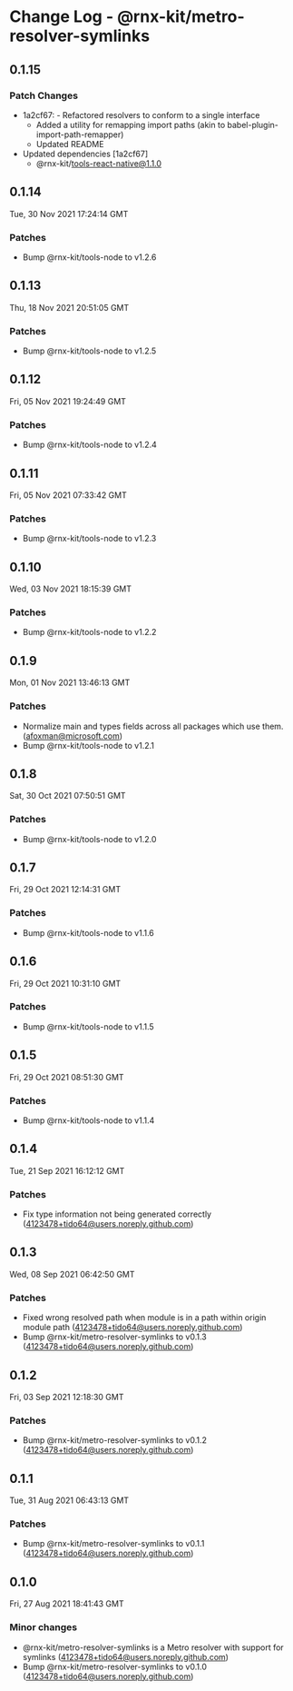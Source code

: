 # Change Log - @rnx-kit/metro-resolver-symlinks

## 0.1.15

### Patch Changes

- 1a2cf67: - Refactored resolvers to conform to a single interface
  - Added a utility for remapping import paths (akin to babel-plugin-import-path-remapper)
  - Updated README
- Updated dependencies [1a2cf67]
  - @rnx-kit/tools-react-native@1.1.0

## 0.1.14

Tue, 30 Nov 2021 17:24:14 GMT

### Patches

- Bump @rnx-kit/tools-node to v1.2.6

## 0.1.13

Thu, 18 Nov 2021 20:51:05 GMT

### Patches

- Bump @rnx-kit/tools-node to v1.2.5

## 0.1.12

Fri, 05 Nov 2021 19:24:49 GMT

### Patches

- Bump @rnx-kit/tools-node to v1.2.4

## 0.1.11

Fri, 05 Nov 2021 07:33:42 GMT

### Patches

- Bump @rnx-kit/tools-node to v1.2.3

## 0.1.10

Wed, 03 Nov 2021 18:15:39 GMT

### Patches

- Bump @rnx-kit/tools-node to v1.2.2

## 0.1.9

Mon, 01 Nov 2021 13:46:13 GMT

### Patches

- Normalize main and types fields across all packages which use them. (afoxman@microsoft.com)
- Bump @rnx-kit/tools-node to v1.2.1

## 0.1.8

Sat, 30 Oct 2021 07:50:51 GMT

### Patches

- Bump @rnx-kit/tools-node to v1.2.0

## 0.1.7

Fri, 29 Oct 2021 12:14:31 GMT

### Patches

- Bump @rnx-kit/tools-node to v1.1.6

## 0.1.6

Fri, 29 Oct 2021 10:31:10 GMT

### Patches

- Bump @rnx-kit/tools-node to v1.1.5

## 0.1.5

Fri, 29 Oct 2021 08:51:30 GMT

### Patches

- Bump @rnx-kit/tools-node to v1.1.4

## 0.1.4

Tue, 21 Sep 2021 16:12:12 GMT

### Patches

- Fix type information not being generated correctly (4123478+tido64@users.noreply.github.com)

## 0.1.3

Wed, 08 Sep 2021 06:42:50 GMT

### Patches

- Fixed wrong resolved path when module is in a path within origin module path (4123478+tido64@users.noreply.github.com)
- Bump @rnx-kit/metro-resolver-symlinks to v0.1.3 (4123478+tido64@users.noreply.github.com)

## 0.1.2

Fri, 03 Sep 2021 12:18:30 GMT

### Patches

- Bump @rnx-kit/metro-resolver-symlinks to v0.1.2 (4123478+tido64@users.noreply.github.com)

## 0.1.1

Tue, 31 Aug 2021 06:43:13 GMT

### Patches

- Bump @rnx-kit/metro-resolver-symlinks to v0.1.1 (4123478+tido64@users.noreply.github.com)

## 0.1.0

Fri, 27 Aug 2021 18:41:43 GMT

### Minor changes

- @rnx-kit/metro-resolver-symlinks is a Metro resolver with support for symlinks (4123478+tido64@users.noreply.github.com)
- Bump @rnx-kit/metro-resolver-symlinks to v0.1.0 (4123478+tido64@users.noreply.github.com)

